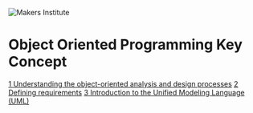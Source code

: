 ![Makers Institute](https://makersinstitute.id/img/logo-makersinstitute.png)

# Object Oriented Programming Key Concept

[1 Understanding the object-oriented analysis and design processes](https://www.dropbox.com/s/8o4oxq9bgqtjua3/1%20Understanding%20the%20object-oriented%20analysis%20and%20design%20processes.mp4?dl=0)
[2 Defining requirements](https://www.dropbox.com/s/26eyfiekf40eqb9/2%20Defining%20requirements.mp4?dl=0)
[3 Introduction to the Unified Modeling Language (UML)](https://www.dropbox.com/s/kw08e4y9b57exta/3%20Introduction%20to%20the%20Unified%20Modeling%20Language%20%28UML%29.mp4?dl=0)

